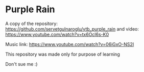 # Purple Rain

A copy of the repository: https://github.com/servetgulnaroglu/ytb_purple_rain and video: https://www.youtube.com/watch?v=tx6Ocl6s-K0

Music link: https://www.youtube.com/watch?v=06iGxO-NS2I

This repository was made only for purpose of learning


Don't sue me :) 
